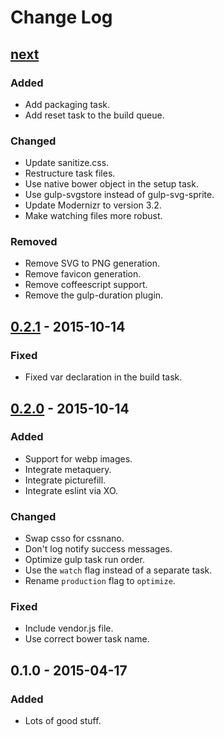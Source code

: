 # Change Log

## [next]

### Added
- Add packaging task.
- Add reset task to the build queue.

### Changed
- Update sanitize.css.
- Restructure task files.
- Use native bower object in the setup task.
- Use gulp-svgstore instead of gulp-svg-sprite.
- Update Modernizr to version 3.2.
- Make watching files more robust.

### Removed
- Remove SVG to PNG generation.
- Remove favicon generation.
- Remove coffeescript support.
- Remove the gulp-duration plugin.

## [0.2.1] - 2015-10-14

### Fixed
- Fixed var declaration in the build task.

## [0.2.0] - 2015-10-14

### Added
- Support for webp images.
- Integrate metaquery.
- Integrate picturefill.
- Integrate eslint via XO.

### Changed
- Swap csso for cssnano.
- Don't log notify success messages.
- Optimize gulp task run order.
- Use the `watch` flag instead of a separate task.
- Rename `production` flag to `optimize`.

### Fixed
- Include vendor.js file.
- Use correct bower task name.

## 0.1.0 - 2015-04-17

### Added
- Lots of good stuff.

[next]: https://github.com/thasmo/gulp.boilerplate/compare/v0.2.1...HEAD
[0.2.1]: https://github.com/thasmo/gulp.boilerplate/compare/v0.2.0...v0.2.1
[0.2.0]: https://github.com/thasmo/gulp.boilerplate/compare/v0.1.0...v0.2.0
